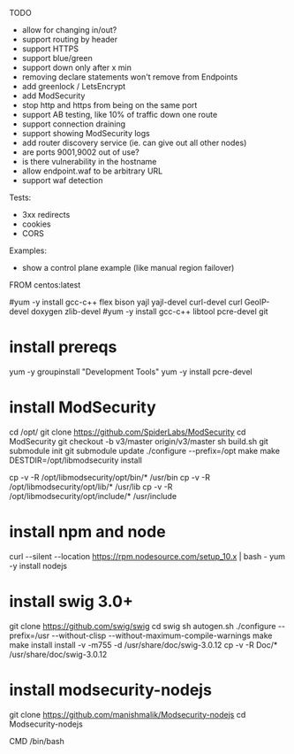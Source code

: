 TODO
* allow for changing in/out?
* support routing by header
* support HTTPS
* support blue/green
* support down only after x min
* removing declare statements won't remove from Endpoints
* add greenlock / LetsEncrypt
* add ModSecurity
* stop http and https from being on the same port
* support AB testing, like 10% of traffic down one route
* support connection draining
* support showing ModSecurity logs
* add router discovery service (ie. can give out all other nodes)
* are ports 9001,9002 out of use?
* is there vulnerability in the hostname
* allow endpoint.waf to be arbitrary URL
* support waf detection

Tests:
* 3xx redirects
* cookies
* CORS

Examples:
* show a control plane example (like manual region failover)


FROM centos:latest


#yum -y install gcc-c++ flex bison yajl yajl-devel curl-devel curl GeoIP-devel doxygen zlib-devel
#yum -y install gcc-c++ libtool pcre-devel git

# install prereqs
yum -y groupinstall "Development Tools"
yum -y install pcre-devel

# install ModSecurity
cd /opt/
git clone https://github.com/SpiderLabs/ModSecurity
cd ModSecurity
git checkout -b v3/master origin/v3/master
sh build.sh
git submodule init
git submodule update
./configure --prefix=/opt
make
make DESTDIR=/opt/libmodsecurity install

cp -v -R /opt/libmodsecurity/opt/bin/* /usr/bin
cp -v -R /opt/libmodsecurity/opt/lib/* /usr/lib
cp -v -R /opt/libmodsecurity/opt/include/* /usr/include

# install npm and node
curl --silent --location https://rpm.nodesource.com/setup_10.x | bash -
yum -y install nodejs

# install swig 3.0+
git clone https://github.com/swig/swig
cd swig
sh autogen.sh
./configure --prefix=/usr --without-clisp --without-maximum-compile-warnings
make
make install
install -v -m755 -d /usr/share/doc/swig-3.0.12
cp -v -R Doc/* /usr/share/doc/swig-3.0.12

# install modsecurity-nodejs
git clone https://github.com/manishmalik/Modsecurity-nodejs
cd Modsecurity-nodejs


CMD /bin/bash
